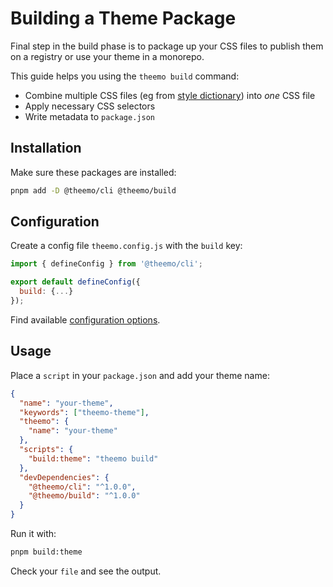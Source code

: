 # Building a Theme Package

Final step in the build phase is to package up your CSS files to publish them on
a registry or use your theme in a monorepo.

This guide helps you using the `theemo build` command:

- Combine multiple CSS files (eg from [style dictionary](./style-dictionary.md))
  into _one_ CSS file
- Apply necessary CSS selectors
- Write metadata to `package.json`

## Installation

Make sure these packages are installed:

```sh
pnpm add -D @theemo/cli @theemo/build
```

## Configuration

Create a config file `theemo.config.js` with the `build` key:

```js [theemo.config.js]
import { defineConfig } from '@theemo/cli';

export default defineConfig({
  build: {...}
});
```

Find available [configuration options](../../config/build.md).

## Usage

Place a `script` in your `package.json` and add your theme name:

```json [package.json]
{
  "name": "your-theme",
  "keywords": ["theemo-theme"],
  "theemo": {
    "name": "your-theme"
  },
  "scripts": {
    "build:theme": "theemo build"
  },
  "devDependencies": {
    "@theemo/cli": "^1.0.0",
    "@theemo/build": "^1.0.0"
  }
}
```

Run it with:

```sh
pnpm build:theme
```

Check your `file` and see the output.
